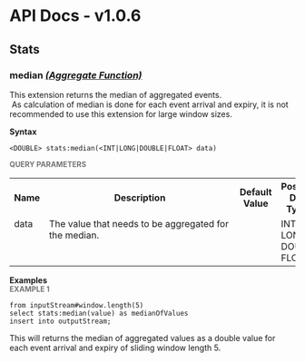 # API Docs - v1.0.6

## Stats

### median *<a target="_blank" href="https://wso2.github.io/siddhi/documentation/siddhi-4.0/#aggregate-function">(Aggregate Function)</a>*

<p style="word-wrap: break-word">This extension returns the median of aggregated events.<br>&nbsp;As calculation of median is done for each event arrival and expiry, it is not recommended to use this extension for large window sizes. </p>

<span id="syntax" class="md-typeset" style="display: block; font-weight: bold;">Syntax</span>
```
<DOUBLE> stats:median(<INT|LONG|DOUBLE|FLOAT> data)
```

<span id="query-parameters" class="md-typeset" style="display: block; color: rgba(0, 0, 0, 0.54); font-size: 12.8px; font-weight: bold;">QUERY PARAMETERS</span>
<table>
    <tr>
        <th>Name</th>
        <th style="min-width: 20em">Description</th>
        <th>Default Value</th>
        <th>Possible Data Types</th>
        <th>Optional</th>
        <th>Dynamic</th>
    </tr>
    <tr>
        <td style="vertical-align: top">data</td>
        <td style="vertical-align: top; word-wrap: break-word">The value that needs to be aggregated for the median.</td>
        <td style="vertical-align: top"></td>
        <td style="vertical-align: top">INT<br>LONG<br>DOUBLE<br>FLOAT</td>
        <td style="vertical-align: top">No</td>
        <td style="vertical-align: top">No</td>
    </tr>
</table>

<span id="examples" class="md-typeset" style="display: block; font-weight: bold;">Examples</span>
<span id="example-1" class="md-typeset" style="display: block; color: rgba(0, 0, 0, 0.54); font-size: 12.8px; font-weight: bold;">EXAMPLE 1</span>
```
from inputStream#window.length(5)
select stats:median(value) as medianOfValues
insert into outputStream;
```
<p style="word-wrap: break-word">This will returns the median of aggregated values as a double value for each event arrival and expiry of sliding window length 5.</p>

